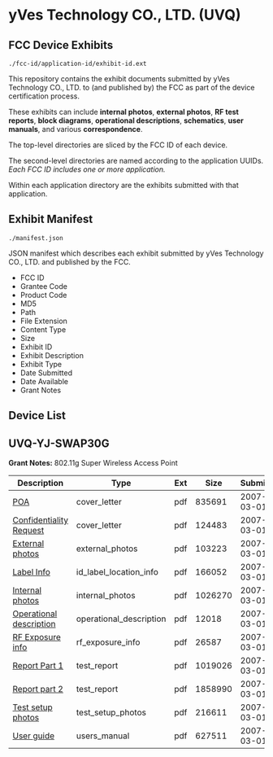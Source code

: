# yVes Technology CO., LTD. (UVQ)
## FCC Device Exhibits

```
./fcc-id/application-id/exhibit-id.ext
```

This repository contains the exhibit documents submitted by yVes Technology CO., LTD. to (and published by) the FCC as part of the device certification process.

These exhibits can include **internal photos**, **external photos**, **RF test reports**, **block diagrams**, **operational descriptions**, **schematics**, **user manuals**, and various **correspondence**.

The top-level directories are sliced by the FCC ID of each device.

The second-level directories are named according to the application UUIDs. *Each FCC ID includes one or more application.*

Within each application directory are the exhibits submitted with that application. 

## Exhibit Manifest

```
./manifest.json
```

JSON manifest which describes each exhibit submitted by yVes Technology CO., LTD. and published by the FCC.

- FCC ID
- Grantee Code
- Product Code
- MD5
- Path
- File Extension
- Content Type
- Size
- Exhibit ID
- Exhibit Description
- Exhibit Type
- Date Submitted
- Date Available
- Grant Notes

## Device List
## UVQ-YJ-SWAP30G
**Grant Notes:** 802.11g Super Wireless Access Point

| Description | Type | Ext | Size | Submitted | Available |
| ----------- | ---- | --- | ---- | --------- | --------- |
| [POA](UVQ-YJ-SWAP30G/178f1d486949cfab475aac69c4aa3bf4/763631.pdf) | cover_letter | pdf | 835691 | 2007-03-01 | 2007-03-01 |
| [Confidentiality Request](UVQ-YJ-SWAP30G/178f1d486949cfab475aac69c4aa3bf4/763632.pdf) | cover_letter | pdf | 124483 | 2007-03-01 | 2007-03-01 |
| [External photos](UVQ-YJ-SWAP30G/178f1d486949cfab475aac69c4aa3bf4/763633.pdf) | external_photos | pdf | 103223 | 2007-03-01 | 2007-03-01 |
| [Label Info](UVQ-YJ-SWAP30G/178f1d486949cfab475aac69c4aa3bf4/763634.pdf) | id_label_location_info | pdf | 166052 | 2007-03-01 | 2007-03-01 |
| [Internal photos](UVQ-YJ-SWAP30G/178f1d486949cfab475aac69c4aa3bf4/763635.pdf) | internal_photos | pdf | 1026270 | 2007-03-01 | 2007-03-01 |
| [Operational description](UVQ-YJ-SWAP30G/178f1d486949cfab475aac69c4aa3bf4/763636.pdf) | operational_description | pdf | 12018 | 2007-03-01 | 2007-03-01 |
| [RF Exposure info](UVQ-YJ-SWAP30G/178f1d486949cfab475aac69c4aa3bf4/763637.pdf) | rf_exposure_info | pdf | 26587 | 2007-03-01 | 2007-03-01 |
| [Report Part 1](UVQ-YJ-SWAP30G/178f1d486949cfab475aac69c4aa3bf4/763639.pdf) | test_report | pdf | 1019026 | 2007-03-01 | 2007-03-01 |
| [Report part 2](UVQ-YJ-SWAP30G/178f1d486949cfab475aac69c4aa3bf4/763640.pdf) | test_report | pdf | 1858990 | 2007-03-01 | 2007-03-01 |
| [Test setup photos](UVQ-YJ-SWAP30G/178f1d486949cfab475aac69c4aa3bf4/763641.pdf) | test_setup_photos | pdf | 216611 | 2007-03-01 | 2007-03-01 |
| [User guide](UVQ-YJ-SWAP30G/178f1d486949cfab475aac69c4aa3bf4/763642.pdf) | users_manual | pdf | 627511 | 2007-03-01 | 2007-03-01 |
